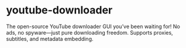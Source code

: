 # youtube-downloader
The open-source YouTube downloader GUI you’ve been waiting for! No ads, no spyware—just pure downloading freedom. Supports proxies, subtitles, and metadata embedding.
